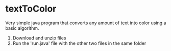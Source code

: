 # textToColor
Very simple java program that converts any amount of text into color using a basic algorithm.

1. Download and unzip files
2. Run the 'run.java' file with the other two files in the same folder
